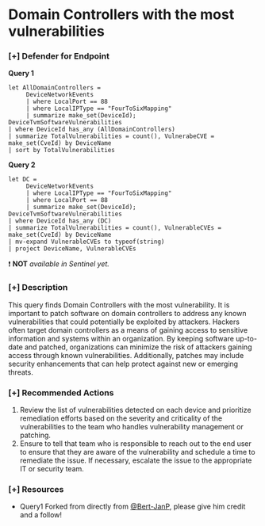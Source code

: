 # Domain Controllers with the most vulnerabilities

### [+] Defender for Endpoint 
**Query 1**
```
let AllDomainControllers =
     DeviceNetworkEvents
     | where LocalPort == 88
     | where LocalIPType == "FourToSixMapping"
     | summarize make_set(DeviceId);
DeviceTvmSoftwareVulnerabilities
| where DeviceId has_any (AllDomainControllers)
| summarize TotalVulnerabilities = count(), VulnerabeCVE = make_set(CveId) by DeviceName
| sort by TotalVulnerabilities
```
**Query 2**
```
let DC =
     DeviceNetworkEvents
     | where LocalIPType == "FourToSixMapping"
     | where LocalPort == 88
     | summarize make_set(DeviceId);
DeviceTvmSoftwareVulnerabilities
| where DeviceId has_any (DC)
| summarize TotalVulnerabilities = count(), VulnerableCVEs = make_set(CveId) by DeviceName
| mv-expand VulnerableCVEs to typeof(string)
| project DeviceName, VulnerableCVEs
```
:exclamation: **NOT** *available in Sentinel yet.*

### [+] Description
This query finds Domain Controllers with the most vulnerability. It is important to patch software on domain controllers to address any known vulnerabilities that could potentially be exploited by attackers. Hackers often target domain controllers as a means of gaining access to sensitive information and systems within an organization. By keeping software up-to-date and patched, organizations can minimize the risk of attackers gaining access through known vulnerabilities. Additionally, patches may include security enhancements that can help protect against new or emerging threats.

### [+] Recommended Actions
1. Review the list of vulnerabilities detected on each device and prioritize remediation efforts based on the severity and criticality of the vulnerabilities to the team who handles vulnerability management or patching.
2. Ensure to tell that team who is responsible to reach out to the end user to ensure that they are aware of the vulnerability and schedule a time to remediate the issue. If necessary, escalate the issue to the appropriate IT or security team.

### [+] Resources
- Query1 Forked from directly from [@Bert-JanP](https://github.com/Bert-JanP), please give him credit and a follow!
